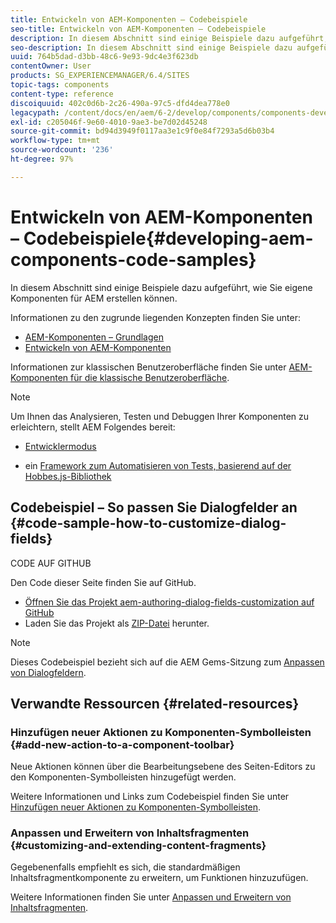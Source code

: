 ```yaml
---
title: Entwickeln von AEM-Komponenten – Codebeispiele
seo-title: Entwickeln von AEM-Komponenten – Codebeispiele
description: In diesem Abschnitt sind einige Beispiele dazu aufgeführt, wie Sie eigene Komponenten für AEM erstellen können.
seo-description: In diesem Abschnitt sind einige Beispiele dazu aufgeführt, wie Sie eigene Komponenten für AEM erstellen können.
uuid: 764b5dad-d3bb-48c6-9e93-9dc4e3f623db
contentOwner: User
products: SG_EXPERIENCEMANAGER/6.4/SITES
topic-tags: components
content-type: reference
discoiquuid: 402c0d6b-2c26-490a-97c5-dfd4dea778e0
legacypath: /content/docs/en/aem/6-2/develop/components/components-develop
exl-id: c205046f-9e60-4010-9ae3-be7d02d45248
source-git-commit: bd94d3949f0117aa3e1c9f0e84f7293a5d6b03b4
workflow-type: tm+mt
source-wordcount: '236'
ht-degree: 97%

---
```


# Entwickeln von AEM-Komponenten – Codebeispiele{#developing-aem-components-code-samples}

In diesem Abschnitt sind einige Beispiele dazu aufgeführt, wie Sie eigene Komponenten für AEM erstellen können.

Informationen zu den zugrunde liegenden Konzepten finden Sie unter:

* [AEM-Komponenten – Grundlagen](/help/sites-developing/components-basics.md)
* [Entwickeln von AEM-Komponenten](/help/sites-developing/developing-components.md)

Informationen zur klassischen Benutzeroberfläche finden Sie unter [AEM-Komponenten für die klassische Benutzeroberfläche](/help/sites-developing/developing-components-classic.md).

>[!NOTE]
>
>Um Ihnen das Analysieren, Testen und Debuggen Ihrer Komponenten zu erleichtern, stellt AEM Folgendes bereit:
>
>* [Entwicklermodus](/help/sites-developing/developer-mode.md)
* ein [Framework zum Automatisieren von Tests, basierend auf der Hobbes.js-Bibliothek](/help/sites-developing/hobbes.md)



## Codebeispiel – So passen Sie Dialogfelder an {#code-sample-how-to-customize-dialog-fields}

CODE AUF GITHUB

Den Code dieser Seite finden Sie auf GitHub.

* [Öffnen Sie das Projekt aem-authoring-dialog-fields-customization auf GitHub](https://github.com/Adobe-Marketing-Cloud/aem-authoring-dialog-fields-customization)
* Laden Sie das Projekt als [ZIP-Datei](https://github.com/Adobe-Marketing-Cloud/aem-authoring-dialog-fields-customization/archive/master.zip) herunter.

>[!NOTE]
Dieses Codebeispiel bezieht sich auf die AEM Gems-Sitzung zum [Anpassen von Dialogfeldern](https://docs.adobe.com/content/ddc/en/gems/customizing-dialog-fields-in-touch-ui.html).

## Verwandte Ressourcen {#related-resources}

### Hinzufügen neuer Aktionen zu Komponenten-Symbolleisten {#add-new-action-to-a-component-toolbar}

Neue Aktionen können über die Bearbeitungsebene des Seiten-Editors zu den Komponenten-Symbolleisten hinzugefügt werden.

Weitere Informationen und Links zum Codebeispiel finden Sie unter [Hinzufügen neuer Aktionen zu Komponenten-Symbolleisten](/help/sites-developing/customizing-page-authoring-touch.md#add-new-action-to-a-component-toolbar).

### Anpassen und Erweitern von Inhaltsfragmenten {#customizing-and-extending-content-fragments}

Gegebenenfalls empfiehlt es sich, die standardmäßigen Inhaltsfragmentkomponente zu erweitern, um Funktionen hinzuzufügen.

Weitere Informationen finden Sie unter [Anpassen und Erweitern von Inhaltsfragmenten](/help/sites-developing/customizing-content-fragments.md).
